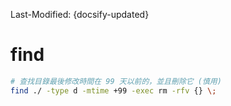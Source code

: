 Last-Modified: {docsify-updated}

# find


```sh
# 查找目錄最後修改時間在 99 天以前的，並且刪除它 (慎用)
find ./ -type d -mtime +99 -exec rm -rfv {} \;
```